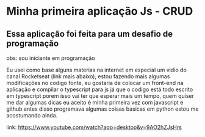 # Minha primeira aplicação Js - CRUD

## Essa aplicação foi feita para um desafio de programação 
obs: sou iniciante em programação

Eu usei como base alguns materias na internet em especial um vidio do canal Rocketseat (link mais abaixo), estou fazendo mais algumas modificações no codigo fonte, eu gostaria de colocar um front-end na aplicação e compilar o typescript para js já que  o codigo está todo escrito em typescript porem isso vai ter que esperar mais um tempo, quem quiser me dar algumas dicas eu aceito é minha primeira vez com javascript e github antes disso programava algumas coisas basicas em python estou me acostumando ainda.



link: https://www.youtube.com/watch?app=desktop&v=9AO2hZJsHrs